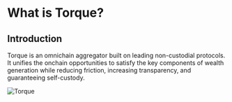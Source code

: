 # What is Torque?

## Introduction

Torque is an omnichain aggregator built on leading non-custodial protocols. It unifies the onchain opportunities to satisfy the key components of wealth generation while reducing friction, increasing transparency, and guaranteeing self-custody.

![Torque](/gitbook/assets/torque-system.png)
